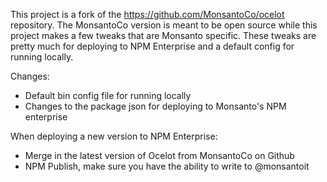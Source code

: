 This project is a fork of the https://github.com/MonsantoCo/ocelot repository. The MonsantoCo version is meant to be open source while this project makes a few tweaks that are Monsanto specific. These tweaks are pretty much for deploying to NPM Enterprise and a default config for running locally. 

Changes:
* Default bin config file for running locally
* Changes to the package json for deploying to Monsanto's NPM enterprise

When deploying a new version to NPM Enterprise:
* Merge in the latest version of Ocelot from MonsantoCo on Github
* NPM Publish, make sure you have the ability to write to @monsantoit
